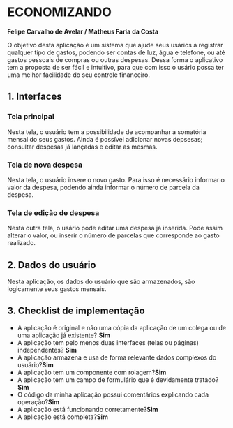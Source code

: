 # ECONOMIZANDO

**Felipe Carvalho de Avelar / Matheus Faria da Costa**

O objetivo desta aplicação é um sistema que ajude seus usários a registrar qualquer tipo de gastos, podendo ser contas de luz, água e telefone, ou até gastos pessoais de compras ou outras despesas. Dessa forma o aplicativo tem a proposta de ser fácil e intuitivo, para que com isso o usário possa ter uma melhor facilidade do seu controle financeiro.

## 1. Interfaces

### Tela principal

Nesta tela, o usuário tem a possibilidade de acompanhar a somatória mensal do seus gastos. Ainda é possível adicionar novas depsesas; consultar despesas já lançadas e editar as mesmas.

### Tela de nova despesa

Nesta tela, o usuário insere o novo gasto. Para isso é necessário informar o valor da despesa, podendo ainda informar o número de parcela da despesa.

### Tela de edição de despesa

Nesta outra tela, o usário pode editar uma despesa já inserida. Pode assim alterar o valor, ou inserir o número de parcelas que corresponde ao gasto realizado.

## 2. Dados do usuário

Nesta aplicação, os dados do usuário que são armazenados, são logicamente seus gastos mensais.

## 3. Checklist de implementação

- A aplicação é original e não uma cópia da aplicação de um colega ou de uma aplicação já existente? **Sim**
- A aplicação tem pelo menos duas interfaces (telas ou páginas) independentes? **Sim**
- A aplicação armazena e usa de forma relevante dados complexos do usuário?**Sim**
- A aplicação tem um componente com rolagem?**Sim**
- A aplicação tem um campo de formulário que é devidamente tratado?**Sim**
- O código da minha aplicação possui comentários explicando cada operação?**Sim**
- A aplicação está funcionando corretamente?**Sim**
- A aplicação está completa?**Sim**